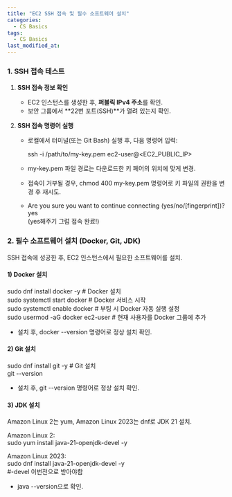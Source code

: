 ```yaml
---
title: "EC2 SSH 접속 및 필수 소프트웨어 설치"
categories:
  - CS Basics
tags:
  - CS Basics
last_modified_at: 
---
```


### 1. SSH 접속 테스트

1. **SSH 접속 정보 확인**
   - EC2 인스턴스를 생성한 후, **퍼블릭 IPv4 주소**를 확인.
   - 보안 그룹에서 **22번 포트(SSH)**가 열려 있는지 확인.
   
2. **SSH 접속 명령어 실행**
   - 로컬에서 터미널(또는 Git Bash) 실행 후, 다음 명령어 입력:
     
     ssh -i /path/to/my-key.pem ec2-user@<EC2_PUBLIC_IP>
    
   - my-key.pem 파일 경로는 다운로드한 키 페어의 위치에 맞게 변경.
   - 접속이 거부될 경우, chmod 400 my-key.pem 명령어로 키 파일의 권한을 변경 후 재시도.
   - Are you sure you want to continue connecting (yes/no/[fingerprint])? yes  
(yes해주기 그럼 접속 완료!)


### 2. 필수 소프트웨어 설치 (Docker, Git, JDK)

SSH 접속에 성공한 후, EC2 인스턴스에서 필요한 소프트웨어를 설치.

#### 1) Docker 설치
sudo dnf install docker -y  # Docker 설치  
sudo systemctl start docker # Docker 서비스 시작  
sudo systemctl enable docker  # 부팅 시 Docker 자동 실행 설정  
sudo usermod -aG docker ec2-user # 현재 사용자를 Docker 그룹에 추가  

- 설치 후, docker --version 명령어로 정상 설치 확인.

#### 2) Git 설치

sudo dnf install git -y # Git 설치  
git --version

- 설치 후, git --version 명령어로 정상 설치 확인.

#### 3) JDK 설치

Amazon Linux 2는 yum, Amazon Linux 2023는 dnf로 JDK 21 설치.

Amazon Linux 2:  
   sudo yum install java-21-openjdk-devel -y 

Amazon Linux 2023:   
   sudo dnf install java-21-openjdk-devel -y  
   #-devel 이번전으로 받아야함 

- java --version으로 확인.


